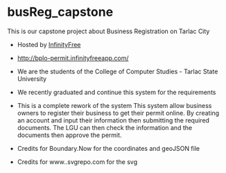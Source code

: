 # busReg_capstone

This is our capstone project about Business Registration on Tarlac City

- Hosted by [InfinityFree](https://www.infinityfree.com/) 

- http://bplo-permit.infinityfreeapp.com/

- We are the students of the College of Computer Studies - Tarlac State University 

- We recently graduated and continue this system for the requirements

- This is a complete rework of the system
    This system allow business owners to register their business to get their permit online. 
    By creating an account and input their information then submitting the required documents.
    The LGU can then check the information and the documents then approve the permit.

- Credits for Boundary.Now for the coordinates and geoJSON file

- Credits for www..svgrepo.com for the svg
